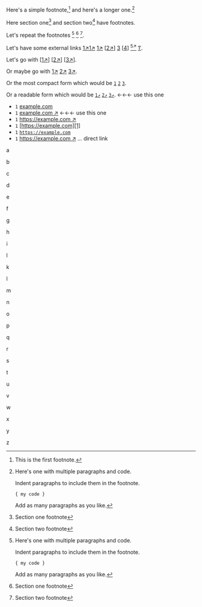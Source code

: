 Here's a simple footnote,[^1] and here's a longer one.[^bignote]

Here section one[^1-4] and section two[^2-4] have footnotes.

Let's repeat the footnotes [^bignote] [^1-4] [^2-4].

Let's have some external links [1↗︎][1][1↗︎][1] [1↗︎][1] [[2↗︎][1]] [3][1] [[4][1]] [<sup>5↗︎</sup>][1] [1′][1].

Let's go with [[1↗︎][1]] [[2↗︎][1]] [[3↗︎][1]].

Or maybe go with [1↗︎][1] [2↗︎][1] [3↗︎][1].

Or the most compact form which would be  [`1`][1] [`2`][1] [`3`][1].

Or a readable form which would be  [`1↗︎`][1] [`2↗︎`][1] [`3↗︎`][1].  <-<-<- use this one

- `1` [example.com][1]
- `1` [example.com ↗︎][1] <-<-<- use this one
- `1` [https://example.com ↗︎][1]
- `1` [https://example.com][1]
- `1` [`https://example.com`][1]
- `1` [https://example.com ↗︎](https://example.com) … direct link

[1]:https://example.com

a

b

c

d

e

f

g

h

i

l

k

l

m

n

o

p

q

r

s

t

u

v

w

x

y

z


[^1]: This is the first footnote.

[^bignote]: Here's one with multiple paragraphs and code.

    Indent paragraphs to include them in the footnote.

    `{ my code }`

    Add as many paragraphs as you like.

[^1-4]: Section one footnote 

[^2-4]: Section two footnote

[^5-5]: An unused footnote
